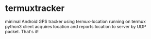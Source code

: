 # termuxtracker
minimal Android GPS tracker using termux-location running on termux python3
client acquires location and reports location to server by UDP packet. That's it! 
